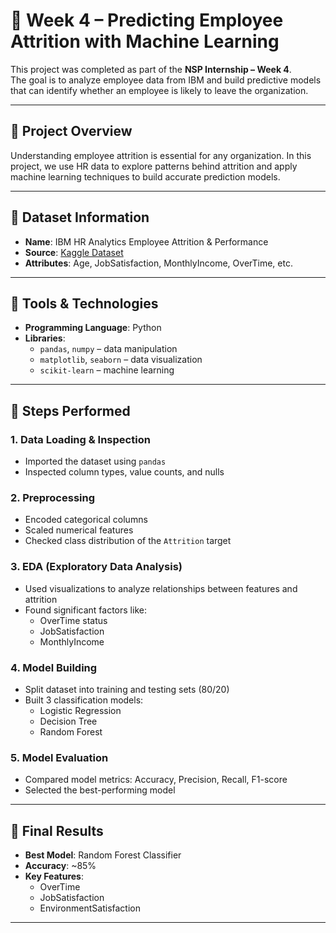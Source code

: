 # 🧠 Week 4 – Predicting Employee Attrition with Machine Learning

This project was completed as part of the **NSP Internship – Week 4**.  
The goal is to analyze employee data from IBM and build predictive models that can identify whether an employee is likely to leave the organization.

---

## 📌 Project Overview

Understanding employee attrition is essential for any organization. In this project, we use HR data to explore patterns behind attrition and apply machine learning techniques to build accurate prediction models.

---

## 📂 Dataset Information

- **Name**: IBM HR Analytics Employee Attrition & Performance  
- **Source**: [Kaggle Dataset](https://www.kaggle.com/datasets/pavansubhasht/ibm-hr-analytics-attrition-dataset)  
- **Attributes**: Age, JobSatisfaction, MonthlyIncome, OverTime, etc.

---

## 🧰 Tools & Technologies

- **Programming Language**: Python  
- **Libraries**:
  - `pandas`, `numpy` – data manipulation
  - `matplotlib`, `seaborn` – data visualization
  - `scikit-learn` – machine learning

---

## 🔎 Steps Performed

### 1. Data Loading & Inspection
- Imported the dataset using `pandas`
- Inspected column types, value counts, and nulls

### 2. Preprocessing
- Encoded categorical columns
- Scaled numerical features
- Checked class distribution of the `Attrition` target

### 3. EDA (Exploratory Data Analysis)
- Used visualizations to analyze relationships between features and attrition
- Found significant factors like:
  - OverTime status
  - JobSatisfaction
  - MonthlyIncome

### 4. Model Building
- Split dataset into training and testing sets (80/20)
- Built 3 classification models:
  - Logistic Regression
  - Decision Tree
  - Random Forest

### 5. Model Evaluation
- Compared model metrics: Accuracy, Precision, Recall, F1-score
- Selected the best-performing model

---

## 🏁 Final Results

- **Best Model**: Random Forest Classifier  
- **Accuracy**: ~85%  
- **Key Features**:
  - OverTime
  - JobSatisfaction
  - EnvironmentSatisfaction

---




